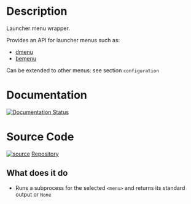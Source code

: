 Description
==============

Launcher menu wrapper.

Provides an API for launcher menus such as:

- [dmenu](https://tools.suckless.org/dmenu/)
- [bemenu](https://github.com/Cloudef/bemenu)

Can be extended to other menus: see section `configuration`


Documentation
=============

[![Documentation Status](https://readthedocs.org/projects/launcher-menus/badge/?version=latest)](https://launcher-menus.readthedocs.io/?badge=latest)

Source Code
===========

[![source](https://github.githubassets.com/favicons/favicon.png)](https://github.com/pradyparanjpe/launcher-menus.git)
[Repository](https://github.com/pradyparanjpe/launcher-menus.git)


What does it do
---------------

-   Runs a subprocess for the selected ``<menu>`` and returns its standard
    output or ``None``

